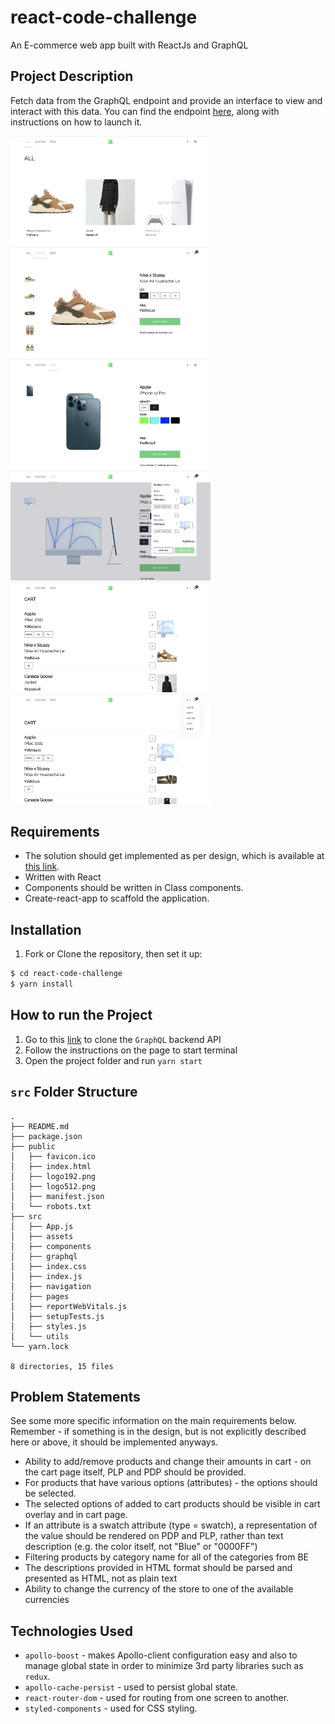 # react-code-challenge

An E-commerce web app built with ReactJs and GraphQL

## Project Description

Fetch data from the GraphQL endpoint and provide an interface to view and interact with this data. You can find the endpoint [here](https://github.com/scandiweb/junior-react-endpoint), along with instructions on how to launch it.

 <img src="./doc/collections.png" alt="User Details"  width="320" />
 <img src="./doc/details-2.png" alt="User Details2"  width="320" />
 <img src="./doc/details-1.png" alt="User Details2"  width="320" />
<img src="./doc/cart-dropdown.png" alt="car-owners"  width="320" />
<img src="./doc/cart-page.png" alt="Users"  width="320" />
 <img src="./doc/currency-dropdown.png" alt="User Details2"  width="320" />

## Requirements

- The solution should get implemented as per design, which is available at [this link](https://www.figma.com/file/MSyCAqVy1UgNap0pvqH6H3/Junior-Frontend-Test-Designs-Public?node-id=0%3A1).
- Written with React
- Components should be written in Class components.
- Create-react-app to scaffold the application.

## Installation

1. Fork or Clone the repository, then set it up:

```bash
$ cd react-code-challenge
$ yarn install
```

## How to run the Project

1. Go to this [link](https://github.com/scandiweb/junior-react-endpoint) to clone the `GraphQL` backend API
2. Follow the instructions on the page to start terminal
3. Open the project folder and run `yarn start`

## `src` Folder Structure

```
.
├── README.md
├── package.json
├── public
│   ├── favicon.ico
│   ├── index.html
│   ├── logo192.png
│   ├── logo512.png
│   ├── manifest.json
│   └── robots.txt
├── src
│   ├── App.js
│   ├── assets
│   ├── components
│   ├── graphql
│   ├── index.css
│   ├── index.js
│   ├── navigation
│   ├── pages
│   ├── reportWebVitals.js
│   ├── setupTests.js
│   ├── styles.js
│   └── utils
└── yarn.lock

8 directories, 15 files
```

## Problem Statements

See some more specific information on the main requirements below. Remember - if something is in the design, but is not explicitly described here or above, it should be implemented anyways.

- Ability to add/remove products and change their amounts in cart - on the cart page itself, PLP and PDP should be provided.
- For products that have various options (attributes) - the options should be selected.
- The selected options of added to cart products should be visible in cart overlay and in cart page.
- If an attribute is a swatch attribute (type = swatch), a representation of the value should be rendered on PDP and PLP, rather than text description (e.g. the color itself, not "Blue" or "0000FF")
- Filtering products by category name for all of the categories from BE
- The descriptions provided in HTML format should be parsed and presented as HTML, not as plain text
- Ability to change the currency of the store to one of the available currencies

## Technologies Used

- `apollo-boost` - makes Apollo-client configuration easy and also to manage global state in order to minimize 3rd party libraries such as `redux`.
- `apollo-cache-persist` - used to persist global state.
- `react-router-dom` - used for routing from one screen to another.
- `styled-components` - used for CSS styling.
